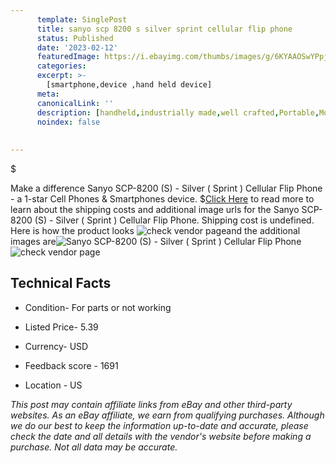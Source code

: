 ```yaml
---
      template: SinglePost
      title: sanyo scp 8200 s silver sprint cellular flip phone
      status: Published
      date: '2023-02-12'
      featuredImage: https://i.ebayimg.com/thumbs/images/g/6KYAAOSwYPpjTbVF/s-l225.jpg
      categories: 
      excerpt: >-
        [smartphone,device ,hand held device]
      meta:
      canonicalLink: ''
      description: [handheld,industrially made,well crafted,Portable,Mobile,Compact,Convenient,Lightweight,Maneuverable,Man-portable,Miniature,Carriable,Hand-held,Light,Holdable,Transportable,Mobile device,Pocket-sized,On-the-go,Wireless,Cordless,Compact size,Convenient size, smartphone,device ,hand held device]
      noindex: false
      
        
---
```

$

Make a difference Sanyo SCP-8200 (S) - Silver ( Sprint ) Cellular Flip Phone - a 1-star Cell Phones & Smartphones device.
$[Click Here](https://www.ebay.com/itm/325386849065?hash=item4bc2914b29%3Ag%3A6KYAAOSwYPpjTbVF&mkevt=1&mkcid=1&mkrid=711-53200-19255-0&campid=%253CePNCampaignId%253E&customid=%253CreferenceId%253E&toolid=10049) to read more to learn about the shipping costs and additional image urls for the Sanyo SCP-8200 (S) - Silver ( Sprint ) Cellular Flip Phone. Shipping cost is undefined. Here is how the product looks ![check vendor page](https://i.ebayimg.com/thumbs/images/g/6KYAAOSwYPpjTbVF/s-l225.jpg)and the additional images are![Sanyo SCP-8200 (S) - Silver ( Sprint ) Cellular Flip Phone](https://i.ebayimg.com/images/g/6KYAAOSwYPpjTbVF/s-l1600.jpg)![check vendor page](https://origin-galleryplus.ebayimg.com/ws/web/325386849065_2_0_1/225x225.jpg,https://origin-galleryplus.ebayimg.com/ws/web/325386849065_3_0_1/225x225.jpg)



 ## Technical Facts 



     
      

 - Condition- For parts or not working 


      

 - Listed Price- 5.39 


      

 - Currency- USD 


      

 - Feedback score - 1691 


      

 - Location - US 


      
      

 *_This post may contain affiliate links from eBay and other third-party websites. As an eBay affiliate, we earn from qualifying purchases. Although we do our best to keep the information up-to-date and accurate, please check the date and all details with the vendor's website before making a purchase. Not all data may be accurate._*






